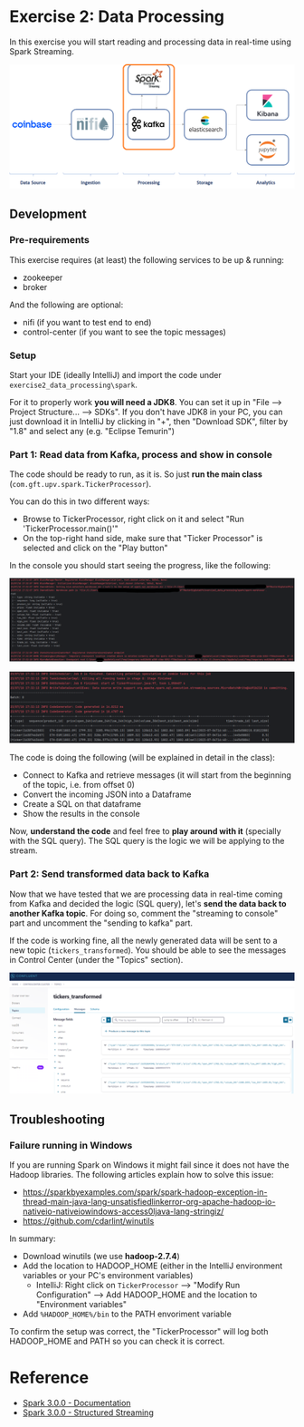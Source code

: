 # Exercise 2: Data Processing

In this exercise you will start reading and processing data in real-time using Spark Streaming.

![Exercise architecture](../img/architecture_exercise2.png)

## Development

### Pre-requirements

This exercise requires (at least) the following services to be up & running:

* zookeeper
* broker

And the following are optional:

* nifi (if you want to test end to end)
* control-center (if you want to see the topic messages)

### Setup

Start your IDE (ideally IntelliJ) and import the code under `exercise2_data_processing\spark`.

For it to properly work **you will need a JDK8**. You can set it up in "File --> Project Structure... --> SDKs". If you don't have JDK8 in your PC, you can just download it in IntelliJ by clicking in "+", then "Download SDK", filter by "1.8" and select any (e.g. "Eclipse Temurin")

### Part 1: Read data from Kafka, process and show in console

The code should be ready to run, as it is. So just **run the main class** (`com.gft.upv.spark.TickerProcessor`).

You can do this in two different ways:
* Browse to TickerProcessor, right click on it and select "Run 'TickerProcessor.main()'"
* On the top-right hand side, make sure that "Ticker Processor" is selected and click on the "Play button"

In the console you should start seeing the progress, like the following:

![Spark Execution 1](../img/spark_streaming_execution1.png)

![Spark Execution 2](../img/spark_streaming_execution2.png)

The code is doing the following (will be explained in detail in the class):

* Connect to Kafka and retrieve messages (it will start from the beginning of the topic, i.e. from offset 0)
* Convert the incoming JSON into a Dataframe
* Create a SQL on that dataframe
* Show the results in the console

Now, **understand the code** and feel free to **play around with it** (specially with the SQL query). The SQL query is the logic we will be applying to the stream.

### Part 2: Send transformed data back to Kafka

Now that we have tested that we are processing data in real-time coming from Kafka and decided the logic (SQL query), let's **send the data back to another Kafka topic**. For doing so, comment the "streaming to console" part and uncomment the "sending to kafka" part.

If the code is working fine, all the newly generated data will be sent to a new topic (`tickers_transformed`). You should be able to see the messages in Control Center (under the "Topics" section).

![Kafka Message](../img/spark_streaming_execution3.png)

## Troubleshooting

### Failure running in Windows

If you are running Spark on Windows it might fail since it does not have the Hadoop libraries. The following articles explain how to solve this issue:

* https://sparkbyexamples.com/spark/spark-hadoop-exception-in-thread-main-java-lang-unsatisfiedlinkerror-org-apache-hadoop-io-nativeio-nativeiowindows-access0ljava-lang-stringiz/
* https://github.com/cdarlint/winutils

In summary:

* Download winutils (we use **hadoop-2.7.4**)
* Add the location to HADOOP_HOME (either in the IntelliJ environment variables or your PC's environment variables)
  * IntelliJ: Right click on ```TickerProcessor``` --> "Modify Run Configuration" --> Add HADOOP_HOME and the location to "Environment variables"
* Add `%HADOOP_HOME%/bin` to the PATH envoriment variable

To confirm the setup was correct, the "TickerProcessor" will log both HADOOP_HOME and PATH so you can check it is correct.

# Reference

* [Spark 3.0.0 - Documentation](https://spark.apache.org/docs/3.0.0/)
* [Spark 3.0.0 - Structured Streaming](https://spark.apache.org/docs/3.0.0/structured-streaming-programming-guide.html)